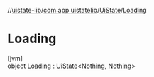//[uistate-lib](../../../../index.md)/[com.app.uistatelib](../../index.md)/[UiState](../index.md)/[Loading](index.md)

# Loading

[jvm]\
object [Loading](index.md) : [UiState](../index.md)<[Nothing](https://kotlinlang.org/api/latest/jvm/stdlib/kotlin/-nothing/index.html), [Nothing](https://kotlinlang.org/api/latest/jvm/stdlib/kotlin/-nothing/index.html)>
